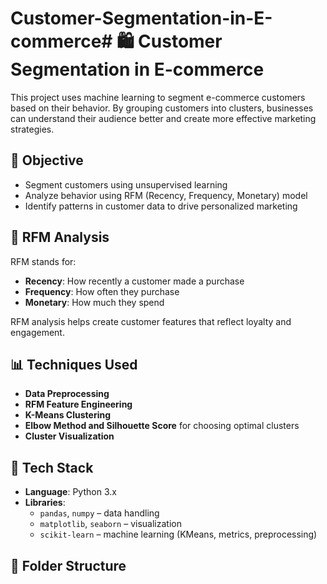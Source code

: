# Customer-Segmentation-in-E-commerce# 🛍️ Customer Segmentation in E-commerce

This project uses machine learning to segment e-commerce customers based on their behavior. By grouping customers into clusters, businesses can understand their audience better and create more effective marketing strategies.

## 📌 Objective

- Segment customers using unsupervised learning
- Analyze behavior using RFM (Recency, Frequency, Monetary) model
- Identify patterns in customer data to drive personalized marketing

## 🧾 RFM Analysis

RFM stands for:

- **Recency**: How recently a customer made a purchase
- **Frequency**: How often they purchase
- **Monetary**: How much they spend

RFM analysis helps create customer features that reflect loyalty and engagement.

## 📊 Techniques Used

- **Data Preprocessing**
- **RFM Feature Engineering**
- **K-Means Clustering**
- **Elbow Method and Silhouette Score** for choosing optimal clusters
- **Cluster Visualization**

## 🧰 Tech Stack

- **Language**: Python 3.x  
- **Libraries**:
  - `pandas`, `numpy` – data handling
  - `matplotlib`, `seaborn` – visualization
  - `scikit-learn` – machine learning (KMeans, metrics, preprocessing)

## 📁 Folder Structure

